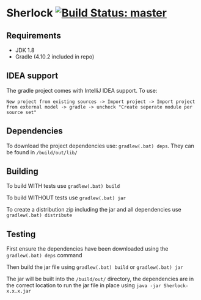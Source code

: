 # Sherlock  [![Build Status: master](https://travis-ci.org/DCS-Sherlock/Sherlock.svg?branch=master)](https://travis-ci.org/DCS-Sherlock/Sherlock?branch=master)

<!----- Branch: --->

<!----- Version: --->


## Requirements
  - JDK 1.8
  - Gradle (4.10.2 included in repo)


## IDEA support
The gradle project comes with IntelliJ IDEA support. To use: 

```New project from existing sources -> Import project -> Import project from external model -> gradle -> uncheck "Create seperate module per source set"```


## Dependencies
To download the project dependencies use: `gradlew(.bat) deps`. They can be found in `/build/out/lib/`


## Building
To build WITH tests use `gradlew(.bat) build`

To build WITHOUT tests use `gradlew(.bat) jar`

To create a distribution zip including the jar and all dependencies use `gradlew(.bat) distribute`

## Testing
First ensure the dependencies have been downloaded using the `gradlew(.bat) deps` command

Then build the jar file using `gradlew(.bat) build` or `gradlew(.bat) jar`

The jar will be built into the `/build/out/` directory, the dependencies are in the correct location to run the jar file in place using `java -jar Sherlock-x.x.x.jar`
